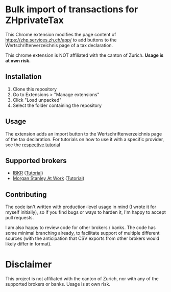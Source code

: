 
# Bulk import of transactions for ZHprivateTax

This Chrome extension modifies the page content of https://zhp.services.zh.ch/app/
to add buttons to the Wertschriftenverzeichnis page of a tax declaration.

This chrome extension is NOT affiliated with the canton of Zurich. **Usage is at own risk.**

## Installation

1. Clone this repository
2. Go to Extensions > "Manage extensions"
3. Click "Load unpacked"
4. Select the folder containing the repository

## Usage

The extension adds an import button to the Wertschriftenverzeichnis page of the tax declaration.
For tutorials on how to use it with a specific provider, see the [respective tutorial](./tutorials/)

## Supported brokers

- [IBKR](https://www.interactivebrokers.com/en/home.php) ([Tutorial](./tutorials/IBKR.md))
- [Morgan Stanley At Work](https://atwork.morganstanley.com/) ([Tutorial](./tutorials/Morgan%20Stanley%20At%20Work.md))

## Contributing

The code isn't written with production-level usage in mind (I wrote it for myself initially), so if you find bugs or ways to harden it, I'm happy to accept pull requests.

I am also happy to review code for other brokers / banks. The code has some minimal branching already, to facilitate support of multiple different sources (with the anticipation that CSV exports from other brokers would likely differ in format).

# Disclaimer

This project is not affiliated with the canton of Zurich, nor with any of the supported brokers or banks. Usage is at own risk.
